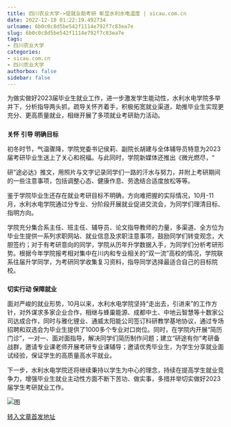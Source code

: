 ```yaml
---
title: 四川农业大学->促就业助考研 彰显水利水电温度 | sicau.com.cn
date: 2022-12-10 01:22:19.492734
urlname: 6b0c0c8d5be542f1114e792f7c83ea7e
slug: 6b0c0c8d5be542f1114e792f7c83ea7e
tags: 
- 四川农业大学
categories:
- sicau.com.cn
- 四川农业大学
authorbox: false
sidebar: false
---
```

为做实做好2023届毕业生就业工作，进一步激发学生能动性，水利水电学院多举并下，分析指导两头抓，疏导关怀齐着手，积极拓宽就业渠道，助推毕业生实现更充分、更高质量就业，相继开展了多项就业考研助力活动。

#####

**关怀** **引导 明确目标**

初冬时节，气温骤降，学院党委书记侯莉、副院长胡建与全体辅导员特意为2023届考研毕业生送上了关心和祝福。与此同时，学院新媒体还推出《微光燃尽，“
<!--more-->
研”途必达》推文，用照片与文字记录同学们一路的汗水与努力，并附上考研期间的一些注意事项，包括调整心态、健康作息、劳逸结合适度放松等等。

鉴于学院毕业生还存在就业考研目标不明确，方向难把握的实际情况，10月-11月，水利水电学院通过分专业、分阶段开展就业促进交流会，为同学们理清目标、指明方向。

学院充分集合系主任、班主任、辅导员、论文指导教师的力量，多渠道、全方位为毕业生提供一系列求职网站、就业信息及求职注意事项，鼓励同学们转变观念，大胆签约；对于有考研意向的同学，学院从历年升学数据入手，为同学们分析考研形势。根据今年学院报考相对集中在川内和专业相关的“双一流”高校的情况，学院联系往届升学同学，为考研同学收集复习资料，指导同学选择最适合自己的目标院校。

#####

**切实行动 保障就业**

面对严峻的就业形势，10月以来，水利水电学院坚持“走出去，引进来”的工作方针，对外谋求多家企业合作，相继与蜂巢能源、成都中土、中地云智慧等十数家公司达成合作，同时与雅化锂业、通威太阳能公司签订科研教学基地协议，通过专场招聘和双选会为毕业生提供了1000多个专业对口岗位。同时，在学院内开展“简历门诊”，一对一、面对面指导，解决同学们简历制作问题；建立“研途有你”考研备战群，邀请专业课老师开展考研专业课辅导；邀请优秀毕业生，为学生分享就业面试经验，保证学生的高质量高水平就业。

下一步，水利水电学院还将继续秉持以学生为中心的理念，持续在提高学生就业竞争力，增强毕业生就业主动性方面不断下苦功、做实事，多措并举切实做好2023届学生考研就业工作。

![图](https://news.sicau.edu.cn/__local/8/A3/CE/284E7A5194CB6500A96CBBE66A9_E46C1C4F_1219D.png)

[转入文章首发地址](https://news.sicau.edu.cn/info/1078/70522.htm)